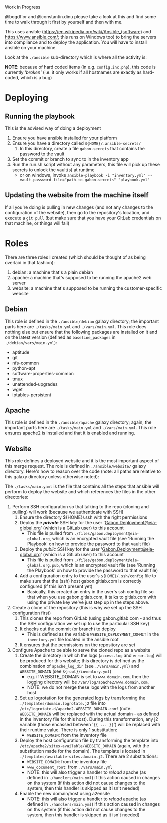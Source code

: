 Work in Progress

@bogdflor and @constantin.dinu please take a look at this and find some time to walk through it first by yourself and then with me.

This uses ansible (https://en.wikipedia.org/wiki/Ansible_(software) and https://www.ansible.com/; this runs on Windows too) to bring the servers into compliance and to deploy the application. You will have to install ansible on your machine.

Look at the `./ansible` sub-directory which is where all the activity is:

**NOTE**: because of hard coded items (in e.g. `config.inc.php`), this code is currently *'broken'* (i.e. it only works if all hostnames are exactly as hard-coded, which is a bug)

# Deploying

## Running the playbook

This is the advised way of doing a deployment

1. Ensure you have ansible installed for your platform
1. Ensure you have a directory called `${HOME}/.ansible-secrets/`
    1. In this directory, create a file `gabon.secrets` that contains the password to the vault
1. Set the commit or branch to sync to in the inventory app
1. Run the run.sh script without any parameters, this file will pick up these secrets to unlock the vault(s) at runtime
    * or on windows, invoke `ansible-playbook -i "inventory.yml" --vault-password-file="path-to-gabon.secrets" "playbook.yml"`

## Updating the website from the machine itself

If all you're doing is pulling in new changes (and not any changes to the configuration of the website), then go to the repository's location, and execute a `git pull` (but make sure that you have your GitLab credentials on that machine, or things will fail)

# Roles
There are three roles I created (which should be thought of as being overlaid in that fashion):
1. debian: a machine that's a plain debian
1. apache: a machine that's supposed to be running the apache2 web server
1. website: a machine that's supposed to be running the customer-specific website

## Debian

This role is defined in the `./ansible/debian` galaxy directory; the important parts here are `./tasks/main.yml` and `./vars/main.yml`.
This role does nothing else but ensure that the following packages are installed on it and on the latest version (defined as `baseline_packages` in `./debian/vars/main.yml`):
- aptitude
- git
- nfs-common
- python-apt
- software-properties-common
- tmux
- unattended-upgrades
- wget
- iptables-persistent

## Apache

This role is defined in the `./ansible/apache` galaxy directory; again, the important parts here are `./tasks/main.yml` and `./vars/main.yml`.
This role ensures apache2 is installed and that it is enabled and running.

## Website

This role defines a deployed website and it is the most important aspect of this merge request. The role is defined in `./ansible/website/` galaxy directory. Here's how to reason over the code (note: all paths are relative to this galaxy directory unless otherwise noted):

The `./tasks/main.yaml` is the file that contains all the steps that ansible will perform to deploy the website and which references the files in the other directories:
1. Perform SSH configuration so that talking to the repo (cloning and pulling) will work (because we authenticate with SSH)
    1. Ensure the directory ${HOME}/.ssh with the right permissions
    1. Deploy the ***private*** SSH key for the user 'Gabon.Deployment@eia-global.org' (which is a GitLab user) to this account
        * This file is pulled from `./files/gabon.deployment@eia-global.org`, which is an encrypted vault file (see 'Running the Playbook' on how to provide the password to that vault file)
    1. Deploy the *public* SSH key for the user 'Gabon.Deployment@eia-global.org' (which is a GitLab user) to this account
        * This file is pulled from `./files/gabon.deployment@eia-global.org.pub`, which is an encrypted vault file (see 'Running the Playbook' on how to provide the password to that vault file)
    1. Add a configuration entry to the user's `${HOME}/.ssh/config` file to make sure that the (ssh) host gabon.gitlab.com is correctly configured (if this isn't present yet)
        * Basically, this created an entry in the user's ssh config file so that when you use gabon.gitlab.com, it talks to gitlab.com with using the private key we've just step up in the steps above.
1. Create a clone of the repository (this is why we set up the SSH configuration first)
    1. This clones the repo from GitLab (using gabon.gitlab.com - and thus the SSH configuration we set up to use the particular SSH key)
    1. It checks out the commit (or branch) to deploy
        * This is defined as the variable `WEBSITE_DEPLOYMENT_COMMIT` in the `inventory.yml` file located in the ansible root
    1. It ensures that the permissions on the repository are set
1. Configure Apache to be able to serve the cloned repo as a website
    1. Create the directory in which the logs (`access.log` and `error.log`) will be produced for this website; this directory is defined as the combination of `apache_log_dir` (see `./vars/main.yml`) and `WEBSITE_DOMAIN` (see `${root}/inventory.yml`)
        * e.g. if WEBSITE_DOMAIN is set to `www.domain.com`, then the logging directory will be `/var/log/apache2/www.domain.com`.
        * NOTE: we do not merge these logs with the logs from another host
    1. Set up logrotation for the generated logs by transforming the `./templates/domain.logrotate.j2` file into `/etc/logrotate.d/apache2-WEBSITE_DOMAIN.conf` (note: `WEBSITE_DOMAIN` will be replaced with the actual domain - as defined in the inventory file for this host). During this transformation, any j2 variable (those encassed between '`{{ ... }}`') will be replaced with their runtime value. There is only 1 substitution:
        * `WEBSITE_DOMAIN`: from the inventory file
    1. Deploy the host configuration file by transforming the template into `/etc/apache2/sites-available/WEBSITE_DOMAIN` (again, with the substitution made for the domain). The template is located in `./templates/available-sites.domain.j2`. There are 2 substitutions:
        * `WEBSITE_DOMAIN`: from the inventory file
        * `www_document_root`: from `./vars/main.yml`
        * NOTE: this will also trigger a handler to *reload* apache (as defined in `./handlers/main.yml`) if this action caused in changes on ths system (if this action did not cause changes to the system, then this handler is skipped as it isn't needed)
    1. Enable the new domain/host using a2ensite
        * NOTE: this will also trigger a handler to *reload* apache (as defined in `./handlers/main.yml`) if this action caused in changes on ths system (if this action did not cause changes to the system, then this handler is skipped as it isn't needed)
